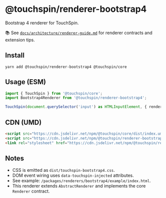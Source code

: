 @touchspin/renderer-bootstrap4
==============================

Bootstrap 4 renderer for TouchSpin.

📚 See [`docs/architecture/renderer-guide.md`](../../../docs/architecture/renderer-guide.md) for renderer contracts and extension tips.

## Install

```
yarn add @touchspin/renderer-bootstrap4 @touchspin/core
```

## Usage (ESM)

```ts
import { TouchSpin } from '@touchspin/core';
import Bootstrap4Renderer from '@touchspin/renderer-bootstrap4';

TouchSpin(document.querySelector('input') as HTMLInputElement, { renderer: Bootstrap4Renderer });
```

## CDN (UMD)

```html
<script src="https://cdn.jsdelivr.net/npm/@touchspin/core/dist/index.umd.js"></script>
<script src="https://cdn.jsdelivr.net/npm/@touchspin/renderer-bootstrap4/dist/index.umd.js"></script>
<link rel="stylesheet" href="https://cdn.jsdelivr.net/npm/@touchspin/renderer-bootstrap4/dist/touchspin-bootstrap4.css" />
```

## Notes
- CSS is emitted as `dist/touchspin-bootstrap4.css`.
- DOM event wiring uses `data-touchspin-injected` attributes.
- See example: `/packages/renderers/bootstrap4/example/index.html`.
 - This renderer extends `AbstractRenderer` and implements the core `Renderer` contract.
